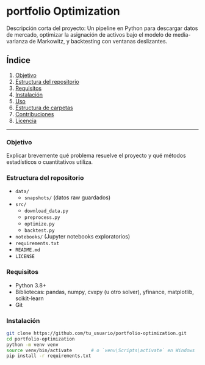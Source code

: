 # portfolio Optimization

Descripción corta del proyecto:
Un pipeline en Python para descargar datos de mercado, optimizar la asignación de activos bajo el modelo de media-varianza de Markowitz, y backtesting con ventanas deslizantes.

## Índice
1. [Objetivo](#objetivo)  
2. [Estructura del repositorio](#estructura-del-repositorio)  
3. [Requisitos](#requisitos)  
4. [Instalación](#instalación)  
5. [Uso](#uso)  
6. [Estructura de carpetas](#estructura-de-carpetas)  
7. [Contribuciones](#contribuciones)  
8. [Licencia](#licencia)

---

### Objetivo
Explicar brevemente qué problema resuelve el proyecto y qué métodos estadísticos o cuantitativos utiliza.

### Estructura del repositorio
- `data/`  
  - `snapshots/` (datos raw guardados)  
- `src/`  
  - `download_data.py`  
  - `preprocess.py`  
  - `optimize.py`  
  - `backtest.py`  
- `notebooks/` (Jupyter notebooks exploratorios)  
- `requirements.txt`  
- `README.md`  
- `LICENSE`

### Requisitos
- Python 3.8+  
- Bibliotecas: pandas, numpy, cvxpy (u otro solver), yfinance, matplotlib, scikit-learn  
- Git

### Instalación
```bash
git clone https://github.com/tu_usuario/portfolio-optimization.git
cd portfolio-optimization
python -m venv venv
source venv/bin/activate       # o `venv\Scripts\activate` en Windows
pip install -r requirements.txt
